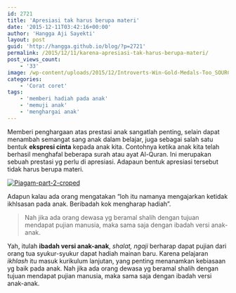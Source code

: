 ```yaml
---
id: 2721
title: 'Apresiasi tak harus berupa materi'
date: '2015-12-11T03:42:16+00:00'
author: 'Hangga Aji Sayekti'
layout: post
guid: 'http://hangga.github.io/blog/?p=2721'
permalink: /2015/12/11/karena-apresiasi-tak-harus-berupa-materi/
post_views_count:
    - '33'
image: /wp-content/uploads/2015/12/Introverts-Win-Gold-Medals-Too_SOURCE_istockphoto-1024x576.jpg
categories:
    - 'Corat coret'
tags:
    - 'memberi hadiah pada anak'
    - 'memuji anak'
    - 'menghargai anak'
---
```


Memberi penghargaan atas prestasi anak sangatlah penting, selain dapat menambah semangat sang anak dalam belajar, juga sebagai salah satu bentuk **ekspresi cinta** kepada anak kita. Contohnya ketika anak kita telah berhasil menghafal beberapa surah atau ayat Al-Quran. Ini merupakan sebuah prestasi yg perlu di apresiasi. Adapaun bentuk apresiasi tersebut tidak harus berupa materi.

[![Piagam-part-2-croped](http://hangga.github.io/blog1/wp-content/uploads/2015/12/Piagam-part-2-croped-510x349.png)](http://hangga.github.io/blog1/wp-content/uploads/2015/12/Piagam-part-2-croped.png)

Adapun kalau ada orang mengatakan “loh itu namanya mengajarkan ketidak ikhlsasan pada anak. Beribadah kok mengharap hadiah”.

> Nah jika ada orang dewasa yg beramal shalih dengan tujuan mendapat pujian manusia, maka sama saja dengan ibadah versi anak-anak.

Yah, itulah **ibadah versi anak-anak**, *shalat, ngaji* berharap dapat pujian dari orang tua syukur-syukur dapat hadiah mainan baru. Karena pelajaran *ikhlash* itu masuk kurikulum lanjutan, yang penting menanamkan kebiasaan yg baik pada anak. Nah jika ada orang dewasa yg beramal shalih dengan tujuan mendapat pujian manusia, maka sama saja dengan ibadah versi anak-anak.
